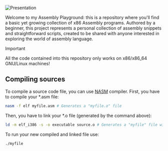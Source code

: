 ![Presentation](https://github.com/pepperjackdev/assembly-playground/assets/98756989/f846b49f-4c83-43e0-8e9f-2346499c338d)

Welcome to my Assembly Playground: this is a repository where you'll find a basic yet growing collection 
of x86 Assembly programs. Authored by a beginner, this project represents a personal collection of 
assembly snippets and straightforward scripts, created to be shared with anyone interested in exploring 
the world of assembly language.

> [!IMPORTANT]
> All the code contained into this repository only works on x86/x86_64 GNU/Linux machines!

## Compiling sources
To compile a source code file, you can use [NASM](https://www.nasm.us/) compiler.
First, you have to compile your *.asm file:
```sh
nasm -f elf myfile.asm # Generates a "myfile.o" file
```
Then, you have to link your *.o file (generated by the command above):
```sh
ld -m elf_i386 -s -o executable source.o # Generates a "myfile" file without any extension.
```
To run your new compiled and linked file use:
```sh
./myfile
```
